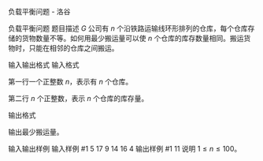 



负载平衡问题 - 洛谷














负载平衡问题
题目描述
$G$ 公司有 $n$ 个沿铁路运输线环形排列的仓库，每个仓库存储的货物数量不等。如何用最少搬运量可以使 $n$ 个仓库的库存数量相同。搬运货物时，只能在相邻的仓库之间搬运。

输入输出格式
输入格式

第一行一个正整数 $n$，表示有 $n$ 个仓库。

第二行 $n$ 个正整数，表示 $n$ 个仓库的库存量。

输出格式

输出最少搬运量。

输入输出样例
输入样例 #1
5
17 9 14 16 4
输出样例 #1
11
说明
$1 \leq n \leq 100$。







